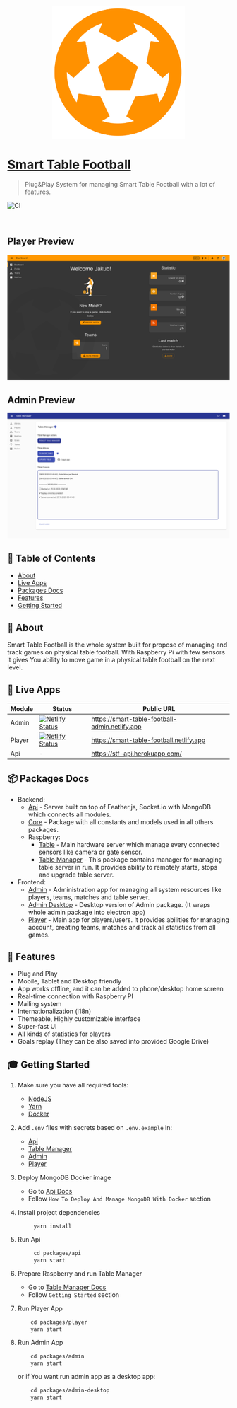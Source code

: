 <div align="center">
  <a href="https://smart-table-football-admin.netlify.app">
    <img alt="Guitar Book" src="assets/stf-logo_ball_orange_transparent.png" width="300" />
  </a>
</div>

# [Smart Table Football](https://github.com/Jozwiaczek/smart-table-football)

> Plug&Play System for managing Smart Table Football with a lot of features.

![CI](https://github.com/Jozwiaczek/smart-table-football/workflows/Continuous%20Integration/badge.svg)

<br/>

## Player Preview

<img alt="player dashboard preview" src="assets/screenshots/player-dashboard.png" />
<br/>

## Admin Preview

<img alt="player dashboard preview" src="assets/screenshots/admin-table-manager.png" />
<br/>

## 🚩 Table of Contents

- [About](#-about)
- [Live Apps](#-live-apps)
- [Packages Docs](#-packages-docs)
- [Features](#-features)
- [Getting Started](#-getting-started)

## 📖 About

Smart Table Football is the whole system built for propose of managing and track games on physical table football.
With Raspberry Pi with few sensors it gives You ability to move game in a physical table football on the next level.

## 👀 Live Apps

| Module | Status                                                                                                                                                                          | Public URL                                     |
| ------ | ------------------------------------------------------------------------------------------------------------------------------------------------------------------------------- | ---------------------------------------------- |
| Admin  | [![Netlify Status](https://api.netlify.com/api/v1/badges/3335005e-5758-43b6-88bc-ceb21cd6967c/deploy-status)](https://app.netlify.com/sites/smart-table-football-admin/deploys) | https://smart-table-football-admin.netlify.app |
| Player | [![Netlify Status](https://api.netlify.com/api/v1/badges/24c1e8b5-9fd2-4508-a0a8-ee00626f036c/deploy-status)](https://app.netlify.com/sites/smart-table-football/deploys)       | https://smart-table-football.netlify.app       |
| Api    | -                                                                                                                                                                               | https://stf-api.herokuapp.com/                 |

## 📦 Packages Docs

- Backend:
  - [Api](./packages/api/README.md) - Server built on top of Feather.js, Socket.io with MongoDB which connects all modules.
  - [Core](./packages/core/README.md) - Package with all constants and models used in all others packages.
  - Raspberry:
    - [Table](./packages/table/README.md) - Main hardware server which manage every connected sensors like camera or gate sensor.
    - [Table Manager](./packages/table-manager/README.md) - This package contains manager for managing table server in run. It provides ability to remotely starts, stops and upgrade table server.
- Frontend:
  - [Admin](./packages/admin/README.md) - Administration app for managing all system resources like players, teams, matches and table server.
  - [Admin Desktop](./packages/admin-desktop/README.md) - Desktop version of Admin package. (It wraps whole admin package into electron app)
  - [Player](./packages/player/README.md) - Main app for players/users. It provides abilities for managing account, creating teams, matches and track all statistics from all games.

## 🎨 Features

- Plug and Play
- Mobile, Tablet and Desktop friendly
- App works offline, and it can be added to phone/desktop home screen
- Real-time connection with Raspberry PI
- Mailing system
- Internationalization (i18n)
- Themeable, Highly customizable interface
- Super-fast UI
- All kinds of statistics for players
- Goals replay (They can be also saved into provided Google Drive)

## 🎓 Getting Started

1. Make sure you have all required tools:

   - [NodeJS](https://nodejs.org/)
   - [Yarn](https://yarnpkg.com/)
   - [Docker](https://www.docker.com/)

2. Add `.env` files with secrets based on `.env.example` in:

   - [Api](./packages/api)
   - [Table Manager](./packages/table-manager)
   - [Admin](./packages/admin)
   - [Player](./packages/player)

3. Deploy MongoDB Docker image

   - Go to [Api Docs](./packages/api/README.md)
   - Follow `How To Deploy And Manage MongoDB With Docker` section

4. Install project dependencies

   ```shell script
        yarn install
   ```

5. Run Api

   ```shell script
        cd packages/api
        yarn start
   ```

6. Prepare Raspberry and run Table Manager

   - Go to [Table Manager Docs](./packages/table-manager/README.md)
   - Follow `Getting Started` section

7. Run Player App

   ```shell script
       cd packages/player
       yarn start
   ```

8. Run Admin App

   ```shell script
       cd packages/admin
       yarn start
   ```

   or if You want run admin app as a desktop app:

   ```shell script
       cd packages/admin-desktop
       yarn start
   ```
